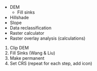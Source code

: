 - DEM
	- Fill sinks
- Hillshade
- Slope
- Data reclassification
- Raster calculator
- Raster overlay analysis (calculations)

1. Clip DEM
2. Fill Sinks (Wang & Liu)
3. Make permanent
4. Set CRS (repeat for each step, add icon)
<!--stackedit_data:
eyJoaXN0b3J5IjpbLTM1MTA3NjU4MCwtMTM5MDMzMjA1MV19
-->
